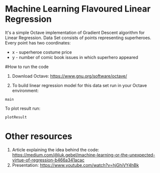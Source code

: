 # Machine Learning Flavoured Linear Regression

It's a simple Octave implementation of Gradient Descent algorithm for Linear Regression.
Data Set consists of points representing superheroes.
Every point has two coordinates:
* x - superheroe costume price  
* y - number of comic book issues in which superhero appeared

#How to run the code
1. Download Octave: https://www.gnu.org/software/octave/

2. To build linear regression model for this data set run in your Octave environment:
```
main
```
To plot result run:
```
plotResult
```

# Other resources
1. Article explaining the idea behind the code: https://medium.com/@luk.gebel/machine-learning-or-the-unexpected-virtue-of-regression-b466a341acac
2. Presentation: https://www.youtube.com/watch?v=hjGhiVY4hBk
